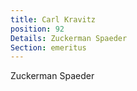 ```yaml
---
title: Carl Kravitz
position: 92
Details: Zuckerman Spaeder
Section: emeritus
---
```


Zuckerman Spaeder